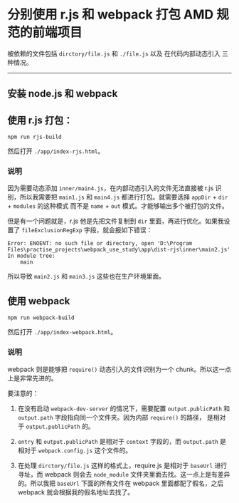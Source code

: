 # 分别使用 r.js 和 webpack 打包 AMD 规范的前端项目

被依赖的文件包括 `dirctory/file.js` 和 `./file.js` 以及 在代码内部动态引入 三种情况。

---

## 安装 node.js 和 webpack

## 使用 r.js 打包：

```
npm run rjs-build
```

然后打开 `./app/index-rjs.html`。

### 说明

因为需要动态添加 `inner/main4.js`，在内部动态引入的文件无法直接被 r.js 识别，所以我需要把 `main1.js` 和 `main4.js` 都进行打包。就需要选择 `appDir` + `dir` + `modules` 的这种模式 而不是 `name` + `out` 模式。才能够输出多个被打包的文件。

但是有一个问题就是，r.js 他是先把文件复制到 `dir` 里面，再进行优化。如果我设置了 `fileExclusionRegExp` 字段，就会报如下错误：

```
Error: ENOENT: no such file or directory, open 'D:\Program Files\practise_projects\webpack_use_study\app\dist-rjs\inner\main2.js'
In module tree:
    main
```

所以导致 `main2.js` 和 `main3.js` 这些也在生产环境里面。

## 使用 webpack

```
npm run webpack-build
```

然后打开 `./app/index-webpack.html`。

### 说明

webpack 则是能够把 `require()` 动态引入的文件识别为一个 chunk。所以这一点上是非常先进的。

要注意的：

1. 在没有启动 `webpack-dev-server` 的情况下，需要配置 `output.publicPath` 和 `output.path` 字段指向同一个文件夹。因为内部 `require()` 的路径， 是相对于 `output.publicPath` 的。

2. `entry` 和 `output.publicPath` 是相对于 `context` 字段的，而 `output.path` 是相对于 `webpack.config.js` 这个文件的。

3. 在处理 `dirctory/file.js` 这样的格式上，require.js 是相对于 `baseUrl` 进行寻址，而 webpack 则会去 `node_module` 文件夹里面去找。这一点上是有差异的。所以我把 `baseUrl` 下面的所有文件在 webpack 里面都配了假名，之后 webpack 就会根据我的假名地址去找了。
